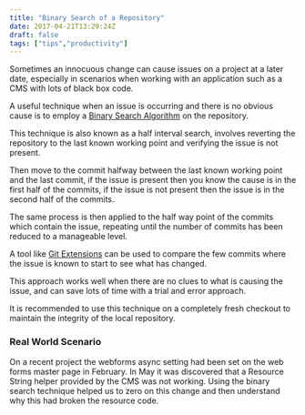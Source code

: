 ```yaml
---
title: "Binary Search of a Repository"
date: 2017-04-21T13:29:24Z
draft: false
tags: ["tips","productivity"]
---
```


Sometimes an innocuous change can cause issues on a project at a later date, especially in scenarios when working with an application such as a CMS with lots of black box code.

A useful technique when an issue is occurring and there is no obvious cause is to employ a [Binary Search Algorithm](https://en.wikipedia.org/wiki/Binary_search_algorithm) on the repository.

This technique is also known as a half interval search, involves reverting the repository to the last known working point and verifying the issue is not present. 

Then move to the commit halfway between the last known working point and the last commit, if the issue is present then you know the cause is in the first half of the commits, if the issue is not present then the issue is in the second half of the commits.

The same process is then applied to the half way point of the commits which contain the issue, repeating until the number of commits has been reduced to a manageable level.

A tool like [Git Extensions](https://sourceforge.net/projects/gitextensions/) can be used to compare the few commits where the issue is known to start to see what has changed.

This approach works well when there are no clues to what is causing the issue, and can save lots of time with a trial and error approach.

It is recommended to use this technique on a completely fresh checkout to maintain the integrity of the local repository.

### Real World Scenario

On a recent project the webforms async setting had been set on the web forms master page in February. In May it was discovered that a Resource String helper provided by the CMS was not working. Using the binary search technique helped us to zero on this change and then understand why this had broken the resource code.